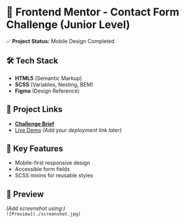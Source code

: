# 📱 Frontend Mentor - Contact Form Challenge (Junior Level)

✅ **Project Status:** Mobile Design Completed

## 🛠 Tech Stack

- **HTML5** (Semantic Markup)
- **SCSS** (Variables, Nesting, BEM)
- **Figma** (Design Reference)

## 🔗 Project Links

- [**Challenge Brief**](https://www.frontendmentor.io/challenges/contact-form--G-hYlqKJj)
- [Live Demo](#) _(Add your deployment link later)_

## 🚀 Key Features

- Mobile-first responsive design
- Accessible form fields
- SCSS mixins for reusable styles

## 📸 Preview

_(Add screenshot using:)_  
`![Preview](./screenshot.jpg)`

